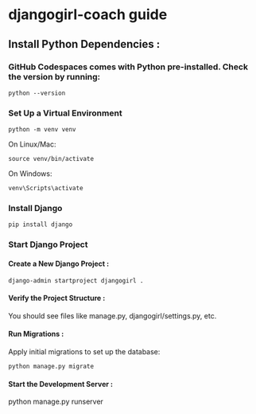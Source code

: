 # djangogirl-coach guide

## Install Python Dependencies :
### GitHub Codespaces comes with Python pre-installed. Check the version by running:
```
python --version
```

### Set Up a Virtual Environment
```
python -m venv venv
```

On Linux/Mac:
```
source venv/bin/activate
```

On Windows:
```
venv\Scripts\activate
```

### Install Django 
```
pip install django
```

### Start Django Project
#### Create a New Django Project :
```
django-admin startproject djangogirl .
```

#### Verify the Project Structure :
You should see files like manage.py, djangogirl/settings.py, etc.

#### Run Migrations :
Apply initial migrations to set up the database:
```
python manage.py migrate
```

#### Start the Development Server :
python manage.py runserver